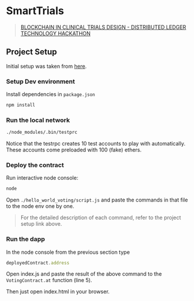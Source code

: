 # SmartTrials
> [BLOCKCHAIN IN CLINICAL TRIALS DESIGN - DISTRIBUTED LEDGER TECHNOLOGY HACKATHON](https://www.hackathon.com/event/hackathon-blockchain-in-clinical-trials-design---distributed-ledger-technology-38119424224)

## Project Setup
Initial setup was taken from [here](https://medium.com/@mvmurthy/full-stack-hello-world-voting-ethereum-dapp-tutorial-part-1-40d2d0d807c2).

### Setup Dev environment
Install dependencies in `package.json`
```bash
npm install
```

### Run the local network
```bash
./node_modules/.bin/testprc
```
Notice that the testrpc creates 10 test accounts to play with automatically. These accounts come preloaded with 100 (fake) ethers.

### Deploy the contract
Run interactive node console:
```bash
node
```

Open `./hello_world_voting/script.js` and paste the commands in that file to the node env one by one.

> For the detailed description of each command, refer to the project setup link above.

### Run the dapp
In the node console from the previous section type
```javascript
deployedContract.address
```
Open index.js and paste the result of the above command to the `VotingContract.at` function (line 5).

Then just open index.html in your browser.

